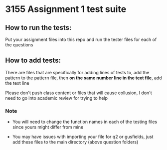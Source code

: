 # 3155 Assignment 1 test suite



## How to run the tests:
Put your assignment files into this repo and run the tester files for each of the questions

## How to add tests:
There are files that are specifically for adding lines of tests to, add the pattern to the pattern file, then **on the same number line in the text file**, add the text line

Please don't push class content or files that will cause collusion, I don't need to go into academic review for trying to help


### Note
* You will need to change the function names in each of the testing files since yours might differ from mine

* You may have issues with importing your file for q2 or gusfields, just add these files to the main directory (above question folders)

